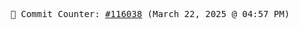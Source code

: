 <p align="center">
    <samp>
        📮 Commit Counter: <a href="https://github.com/Javascript-void0/Javascript-void0/commits/main">#116038</a> (March 22, 2025 @ 04:57 PM)
    </samp>
</p>